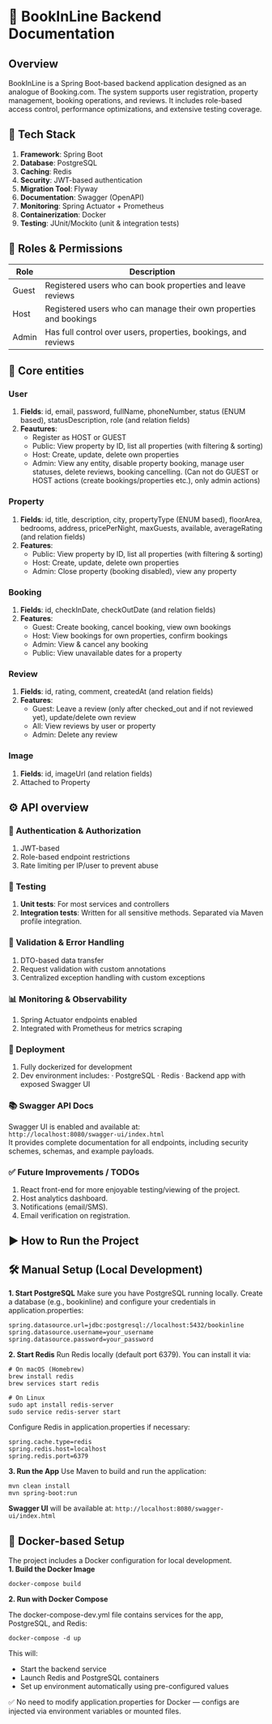 # 📘 BookInLine Backend Documentation

## Overview

BookInLine is a Spring Boot-based backend application designed as an analogue of Booking.com. The system supports user registration, property management, booking operations, and reviews. It includes role-based access control, performance optimizations, and extensive testing coverage.

## 🚀 Tech Stack

1. **Framework**: Spring Boot
2. **Database**: PostgreSQL
3. **Caching**: Redis
4. **Security**: JWT-based authentication
5. **Migration Tool**: Flyway
6. **Documentation**: Swagger (OpenAPI)
7. **Monitoring**: Spring Actuator + Prometheus
8. **Containerization**: Docker
9. **Testing**: JUnit/Mockito (unit & integration tests)

## 🔐 Roles & Permissions 

| Role  |                       Description                               |
|-------|-----------------------------------------------------------------|
| Guest |Registered users who can book properties and leave reviews       |
| Host  |Registered users who can manage their own properties and bookings|
| Admin |Has full control over users, properties, bookings, and reviews   |

## 🧩 Core entities

### User

1. **Fields**: id, email, password, fullName, phoneNumber, status (ENUM based), statusDescription, role (and relation fields)
2. **Feautures**:
      - Register as HOST or GUEST
      - Public: View property by ID, list all properties (with filtering & sorting)
      - Host: Create, update, delete own properties
      - Admin: View any entity, disable property booking, manage user statuses, delete reviews, booking cancelling. (Can not do GUEST or HOST actions (create bookings/properties etc.), only admin actions)

### Property

1. **Fields**: id, title, description, city, propertyType (ENUM based), floorArea, bedrooms, address, pricePerNight, maxGuests, available, averageRating (and relation fields)
2. **Features**:
      - Public: View property by ID, list all properties (with filtering & sorting)
      - Host: Create, update, delete own properties
      - Admin: Close property (booking disabled), view any property

### Booking

1. **Fields**: id, checkInDate, checkOutDate (and relation fields)
2. **Features**:
      - Guest: Create booking, cancel booking, view own bookings
      - Host: View bookings for own properties, confirm bookings
      - Admin: View & cancel any booking
      - Public: View unavailable dates for a property

### Review

1. **Fields**: id, rating, comment, createdAt (and relation fields)
2. **Features**:
      - Guest: Leave a review (only after checked_out and if not reviewed yet), update/delete own review
      - All: View reviews by user or property
      - Admin: Delete any review

### Image

1. **Fields**: id, imageUrl (and relation fields)
2. Attached to Property

## ⚙️ API overview 

### 🔑 Authentication & Authorization

1. JWT-based
2. Role-based endpoint restrictions
3. Rate limiting per IP/user to prevent abuse

### 🧪 Testing

1. **Unit tests**: For most services and controllers
2. **Integration tests**: Written for all sensitive methods. Separated via Maven profile integration.

### 🧾 Validation & Error Handling

1. DTO-based data transfer
2. Request validation with custom annotations
3. Centralized exception handling with custom exceptions

### 📊 Monitoring & Observability

1. Spring Actuator endpoints enabled
2. Integrated with Prometheus for metrics scraping

### 🐳 Deployment

1. Fully dockerized for development
2. Dev environment includes:
      · PostgreSQL 
      · Redis
      · Backend app with exposed Swagger UI

### 📚 Swagger API Docs

Swagger UI is enabled and available at: <br /> 
`http://localhost:8080/swagger-ui/index.html` <br />
It provides complete documentation for all endpoints, including security schemes, schemas, and example payloads.

### ✅ Future Improvements / TODOs

1. React front-end for more enjoyable testing/viewing of the project.
2. Host analytics dashboard.
3. Notifications (email/SMS).
4. Email verification on registration.

## ▶️ How to Run the Project

## 🛠 Manual Setup (Local Development)

**1. Start PostgreSQL**
Make sure you have PostgreSQL running locally. Create a database (e.g., bookinline) and configure your credentials in application.properties:
```
spring.datasource.url=jdbc:postgresql://localhost:5432/bookinline
spring.datasource.username=your_username
spring.datasource.password=your_password
```
**2. Start Redis**
Run Redis locally (default port 6379). You can install it via:
```
# On macOS (Homebrew)
brew install redis
brew services start redis

# On Linux
sudo apt install redis-server
sudo service redis-server start
```
Configure Redis in application.properties if necessary:
```
spring.cache.type=redis
spring.redis.host=localhost
spring.redis.port=6379
```
**3. Run the App**
Use Maven to build and run the application:
```
mvn clean install
mvn spring-boot:run
```
**Swagger UI** will be available at:
`http://localhost:8080/swagger-ui/index.html`

## 🐳 Docker-based Setup

The project includes a Docker configuration for local development. <br />
**1. Build the Docker Image** <br />

`docker-compose build` <br />

**2. Run with Docker Compose** <br /> 

The docker-compose-dev.yml file contains services for the app, PostgreSQL, and Redis: <br />

`docker-compose -d up` <br />

This will:
 - Start the backend service
 - Launch Redis and PostgreSQL containers
 - Set up environment automatically using pre-configured values

✅ No need to modify application.properties for Docker — configs are injected via environment variables or mounted files.
